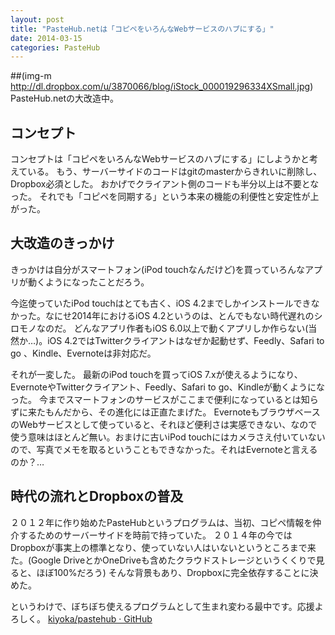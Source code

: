 ```yaml
---
layout: post
title: "PasteHub.netは「コピペをいろんなWebサービスのハブにする」"
date: 2014-03-15
categories: PasteHub
---
```

 ##(img-m http://dl.dropbox.com/u/3870066/blog/iStock_000019296334XSmall.jpg)
PasteHub.netの大改造中。

## コンセプト
コンセプトは「コピペをいろんなWebサービスのハブにする」にしようかと考えている。
もう、サーバーサイドのコードはgitのmasterからきれいに削除し、Dropbox必須とした。
おかげでクライアント側のコードも半分以上は不要となった。
それでも「コピペを同期する」という本来の機能の利便性と安定性が上がった。

## 大改造のきっかけ
きっかけは自分がスマートフォン(iPod touchなんだけど)を買っていろんなアプリが動くようになったことだろう。

今迄使っていたiPod touchはとても古く、iOS 4.2までしかインストールできなかった。なにせ2014年におけるiOS 4.2というのは、とんでもない時代遅れのシロモノなのだ。
どんなアプリ作者もiOS 6.0以上で動くアプリしか作らない(当然か…)。iOS 4.2ではTwitterクライアントはなぜか起動せず、Feedly、Safari to go 、Kindle、Evernoteは非対応だ。

それが一変した。
最新のiPod touchを買ってiOS 7.xが使えるようになり、EvernoteやTwitterクライアント、Feedly、Safari to go、Kindleが動くようになった。
今までスマートフォンのサービスがここまで便利になっているとは知らずに来たもんだから、その進化には正直たまげた。
EvernoteもブラウザベースのWebサービスとして使っていると、それほど便利さは実感できない、なので使う意味はほとんど無い。おまけに古いiPod touchにはカメラさえ付いていないので、写真でメモを取るということもできなかった。それはEvernoteと言えるのか？…

## 時代の流れとDropboxの普及
２０１２年に作り始めたPasteHubというプログラムは、当初、コピペ情報を仲介するためのサーバーサイドを時前で持っていた。
２０１４年の今ではDropboxが事実上の標準となり、使っていない人はいないというところまで来た。(Google DriveとかOneDriveも含めたクラウドストレージというくくりで見ると、ほぼ100%だろう)
そんな背景もあり、Dropboxに完全依存することに決めた。

というわけで、ぼちぼち使えるプログラムとして生まれ変わる最中です。応援よろしく。
 [kiyoka/pastehub · GitHub](http://github.com/kiyoka/pastehub)
